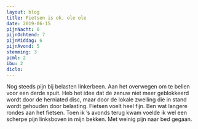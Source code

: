 ```yaml
---
layout: blog
title: Fietsen is ok, ole ole
date: 2019-06-15
pijnNacht: 8
pijnOchtend: 7
pijnMiddag: 6
pijnAvond: 5
stemming: 3
pcml: 2
ibu: 2
diclo: 
---
```


Nog steeds pijn bij belasten linkerbeen. Aan het overwegen om te bellen voor een derde spuit. Heb het idee dat de zenuw niet meer geblokkeerd wordt door de herniated disc, maar door de lokale zwelling die in stand wordt gehouden door belasting.Fietsen voelt heel fijn. Ben wat langere rondes aan het fietsen. Toen ik ’s avonds terug kwam voelde ik wel een scherpe pijn linksboven in mijn bekken. Met weinig pijn naar bed gegaan.

